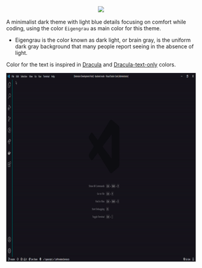 <center><img src="https://github.com/rnanc/blue-lightning-theme/blob/master/logo-header.gif" max-width="100%;" ></center>

A minimalist dark theme with light blue details focusing on comfort while coding, using the color `Eigengrau` as main color for this theme.

 - Eigengrau is the color known as dark light, or brain gray, is the uniform dark gray background that many people report seeing in the absence of light.

Color for the text is inspired in [Dracula](https://github.com/dracula) and [Dracula-text-only](https://github.com/LucasSonego/dracula-text-only) colors.

<center><img src="https://github.com/rnanc/blue-lightning-theme/blob/master/demo.gif" width="900" height="500"></center>
